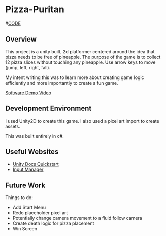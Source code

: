 # Pizza-Puritan
#[CODE](https://github.com/ryebread9001/Pizza-Puritan/tree/main/Pizza%20Puritan/Assets/Scripts)
<br>

## Overview

This project is a unity built, 2d platformer centered around the idea that pizza needs to be free of pineapple.
The purpose of the game is to collect 12 pizza slices without touching any pineapple. Use arrow keys to move (jump, left, right, fall).

My intent writing this was to learn more about creating game logic efficiently and more importantly to create a fun game.

[Software Demo Video](https://youtu.be/EUCso75ocvo)

## Development Environment

I used Unity2D to create this game. I also used a pixel art import to create assets.

This was built entirely in c#.

## Useful Websites

* [Unity Docs Quickstart](https://docs.unity3d.com/Manual/Quickstart2D.html)
* [Input Manager](https://docs.unity3d.com/Manual/class-InputManager.html)

## Future Work

Things to do:
* Add Start Menu
* Redo placeholder pixel art
* Potentially change camera movement to a fluid follow camera
* Create death logic for pizza placement
* Win Screen
